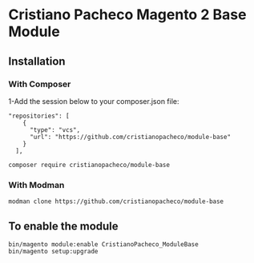 # Cristiano Pacheco Magento 2 Base Module

## Installation

### With Composer

1-Add the session below to your composer.json file:

```
"repositories": [
    {
      "type": "vcs",
      "url": "https://github.com/cristianopacheco/module-base"
    }
  ],
```

```
composer require cristianopacheco/module-base
```

### With Modman

```
modman clone https://github.com/cristianopacheco/module-base
```

## To enable the module

```
bin/magento module:enable CristianoPacheco_ModuleBase
bin/magento setup:upgrade
```
